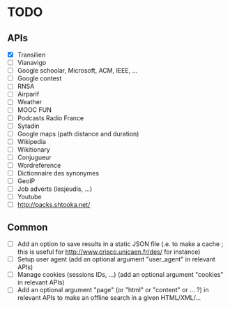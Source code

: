 # TODO

## APIs

- [x] Transilien
- [ ] Vianavigo
- [ ] Google schoolar, Microsoft, ACM, IEEE, ...
- [ ] Google contest
- [ ] RNSA
- [ ] Airparif
- [ ] Weather
- [ ] MOOC FUN
- [ ] Podcasts Radio France
- [ ] Sytadin
- [ ] Google maps (path distance and duration)
- [ ] Wikipedia
- [ ] Wikitionary
- [ ] Conjugueur
- [ ] Wordreference
- [ ] Dictionnaire des synonymes
- [ ] GeoIP
- [ ] Job adverts (lesjeudis, ...)
- [ ] Youtube
- [ ] http://packs.shtooka.net/

## Common

- [ ] Add an option to save results in a static JSON file (.e. to make a cache ; this is useful for http://www.crisco.unicaen.fr/des/ for instance)
- [ ] Setup user agent (add an optional argument "user_agent" in relevant APIs)
- [ ] Manage cookies (sessions IDs, ...) (add an optional argument "cookies" in relevant APIs)
- [ ] Add an optional argument "page" (or "html" or "content" or ... ?) in relevant APIs to make an offline search in a given HTML/XML/...
